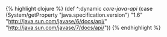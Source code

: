 {% highlight clojure %}
(def ^:dynamic *core-java-api*
  (case (System/getProperty "java.specification.version")
    "1.6" "http://java.sun.com/javase/6/docs/api/"
    "http://java.sun.com/javase/7/docs/api/"))
{% endhighlight %}
